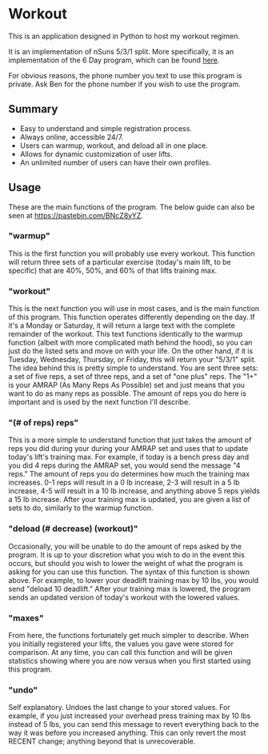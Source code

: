 # Workout

This is an application designed in Python to host my workout regimen. 

It is an implementation of
nSuns 5/3/1 split. More specifically, it is an implementation of the 6 Day program, which can be found [here](https://drive.google.com/file/d/0B8EbfzFB0mBrSTZrX2E1d3hHNk0/view "nSuns 5321 LP 6 Day").

For obvious reasons, the phone number you text to use this program is private. Ask Ben for the phone number if you wish to use the program. 

## Summary
* Easy to understand and simple registration process.
* Always online, accessible 24/7.
* Users can warmup, workout, and deload all in one place.
* Allows for dynamic customization of user lifts.
* An unlimited number of users can have their own profiles. 

## Usage

These are the main functions of the program. The below guide can also be seen at https://pastebin.com/BNcZ8yYZ.

### "warmup"
This is the first function you will probably use every workout. This function will return three sets of a particular exercise (today's main lift, to be specific) that are 40%, 50%, and 60% of that lifts training max. 


### "workout"
This is the next function you will use in most cases, and is the main function of this program. This function operates differently depending on the day. If it's a Monday or Saturday, it will return a large text with the complete remainder of the workout. This text functions identically to the warmup function (albeit with more complicated math behind the hood), so you can just do the listed sets and move on with your life. On the other hand, if it is Tuesday, Wednesday, Thursday, or Friday, this will return your "5/3/1" split. The idea behind this is pretty simple to understand. You are sent three sets: a set of five reps, a set of three reps, and a set of "one plus" reps. The "1+" is your AMRAP (As Many Reps As Possible) set and just means that you want to do as many reps as possible. The amount of reps you do here is important and is used by the next function I'll describe. 


### "(# of reps) reps"
This is a more simple to understand function that just takes the amount of reps you did during your during your AMRAP set and uses that to update today's lift's training max. For example, if today is a bench press day and you did 4 reps during the AMRAP set, you would send the message "4 reps." The amount of reps you do determines how much the training max increases. 0-1 reps will result in a 0 lb increase, 2-3 will result in a 5 lb increase, 4-5 will result in a 10 lb increase, and anything above 5 reps yields a 15 lb increase. After your training max is updated, you are given a list of sets to do, similarly to the warmup function. 

### "deload (# decrease) (workout)"
Occasionally, you will be unable to do the amount of reps asked by the program. It is up to your discretion what you wish to do in the event this occurs, but should you wish to lower the weight of what the program is asking for you can use this function. The syntax of this function is shown above. For example, to lower your deadlift training max by 10 lbs, you would send "deload 10 deadlift." After your training max is lowered, the program sends an updated version of today's workout with the lowered values.


### "maxes"
From here, the functions fortunately get much simpler to describe. When you initially registered your lifts, the values you gave were stored for comparison. At any time, you can call this function and will be given statistics showing where you are now versus when you first started using this program.


### "undo"
Self explanatory. Undoes the last change to your stored values. For example, if you just increased your overhead press training max by 10 lbs instead of 5 lbs, you can send this message to revert everything back to the way it was before you increased anything. This can only revert the most RECENT change; anything beyond that is unrecoverable.